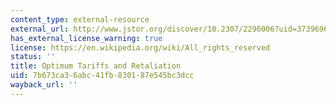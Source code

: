```yaml
---
content_type: external-resource
external_url: http://www.jstor.org/discover/10.2307/2296006?uid=3739696&uid=2&uid=4&uid=3739256&sid=21103145272493
has_external_license_warning: true
license: https://en.wikipedia.org/wiki/All_rights_reserved
status: ''
title: Optimum Tariffs and Retaliation
uid: 7b673ca3-6abc-41fb-8301-87e545bc3dcc
wayback_url: ''
---
```

